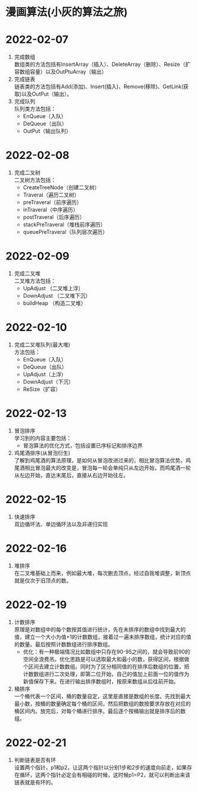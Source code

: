 # 漫画算法(小灰的算法之旅)

2022-02-07
===
1. 完成数组  
  数组类的方法包括有InsertArray（插入）、DeleteArray（删除）、Resize（扩容数组容量）以及OutPtuArray（输出）
2. 完成链表  
  链表类的方法包括有Add(添加)、Insert(插入)、Remove(移除)、GetLink(获取)以及OutPut（输出）。
3. 完成队列  
  队列类方法包括：  
    * EnQueue（入队）
    * DeQueue（出队）
    * OutPut（输出队列）
  
2022-02-08
===
1. 完成二叉树  
 二叉树方法包括：  
   * CreateTreeNode（创建二叉树）
   * Traveral（遍历二叉树）
   * preTraveral（前序遍历）
   * inTraveral（中序遍历）
   * postTraveral（后序遍历）
   * stackPreTraveral（堆栈前序遍历）
   * queuePreTraveral（队列层次遍历）  
  
2022-02-09
===
1. 完成二叉堆  
   二叉堆方法包括：  
   * UpAdjust （二叉堆上浮）
   * DownAdjust （二叉堆下沉）
   * buildHeap （构造二叉堆）  
  
2022-02-10
===
1. 完成二叉堆队列(最大堆)  
   方法包括：  
   * EnQueue（入队）  
   * DeQueue（出队）  
   * UpAdjust（上浮）  
   * DownAdjust（下沉）  
   * ReSize（扩容）  
   
2022-02-13
===
1. 冒泡排序  
   学习到的内容主要包括：  
   * 冒泡算法的优化方式，包括设置已序标记和排序边界  
2. 鸡尾酒排序(从冒泡衍生)  
   了解到鸡尾酒的算法原理，是如何从冒泡改进过来的，相比冒泡算法优势。鸡尾酒相比冒泡最大的改变是，冒泡每一轮会单纯只从左边开始，而鸡尾酒一轮从左边开始，直达末尾后，直接从右边开始往左。  
  
2022-02-15
===  
1. 快速排序  
   双边循环法、单边循环法以及非递归实现  

2022-02-16
===
1. 堆排序  
   在二叉堆基础上而来，例如最大堆，每次删去顶点，经过自我堆调整，新顶点就是仅次于旧顶点的数。  
  
2022-02-19
===
1. 计数排序  
   原理是对数组中的每个数按其值进行统计，先在未排序的数组中找到最大的值，建立一个大小为值+1的计数数组，接着过一遍未排序数组，统计对应的值的数量。最后按照计数数组进行排序数组。  
   * 优化：有一种极端情况比如数组中只存在90-95之间的，就会导致前90的空间全浪费吊。优化思路是可以选取最大和最小的数，获得区间，根据做个区间去建立计数数组。同时为了区分相同值的在排序后数组的位置，把计数数组进行二次处理，即第二位开始，自己的值加上前面一位的值作为新值保存下来。在进行输出排序数组时，按原来数组从后往前开始。
2. 桶排序  
   一个桶代表一个区间，桶的数量自定，这里是直接是数组的长度。先找到最大最小数，按桶的数量确定每个桶的区间，然后把数组的数按要求存放在对应的桶区间内。放完后，对每个桶进行排序。最后逐个按桶输出就是排序后的数组。
  
2022-02-21
===
1. 判断链表是否有环  
   设置两个指针，p1和p2，让这两个指针以分别1步和2步的速度向前走，如果存在循环，这两个指针必定会有相碰的时候，这时候p1=P2，就可以判断出来该链表就是有环的。